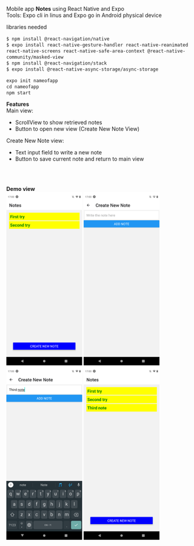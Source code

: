 Mobile app **Notes** using React Native and Expo  
Tools: Expo cli in linus and Expo go in Android physical device


libraries needed  
```
$ npm install @react-navigation/native
$ expo install react-native-gesture-handler react-native-reanimated react-native-screens react-native-safe-area-context @react-native-community/masked-view
$ npm install @react-navigation/stack
$ expo install @react-native-async-storage/async-storage
```


```
expo init nameofapp
cd nameofapp
npm start 
```

**Features**  
Main view:    
   - ScrollView to show retrieved notes
   - Button to open new view (Create New Note View)
   
Create New Note view:  
  - Text input field to write a new note
  - Button to save current note and return to main view
  
<br />
<br />

**Demo view**  
<img src="Screenshot-1.png" width=200 />  <img src="Screenshot-2.png" width=200 />  <img src="Screenshot-3.png" width=200 />  <img src="Screenshot-4.png" width=200 />



